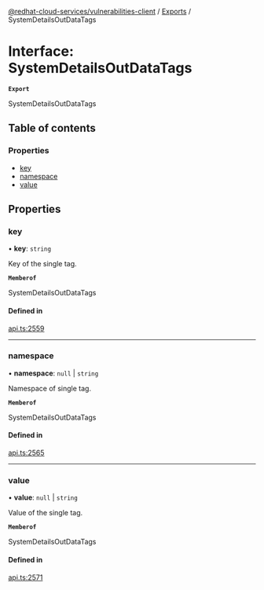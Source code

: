 [@redhat-cloud-services/vulnerabilities-client](../README.md) / [Exports](../modules.md) / SystemDetailsOutDataTags

# Interface: SystemDetailsOutDataTags

**`Export`**

SystemDetailsOutDataTags

## Table of contents

### Properties

- [key](SystemDetailsOutDataTags.md#key)
- [namespace](SystemDetailsOutDataTags.md#namespace)
- [value](SystemDetailsOutDataTags.md#value)

## Properties

### key

• **key**: `string`

Key of the single tag.

**`Memberof`**

SystemDetailsOutDataTags

#### Defined in

[api.ts:2559](https://github.com/RedHatInsights/javascript-clients/blob/main/packages/vulnerabilities/api.ts#L2559)

___

### namespace

• **namespace**: ``null`` \| `string`

Namespace of single tag.

**`Memberof`**

SystemDetailsOutDataTags

#### Defined in

[api.ts:2565](https://github.com/RedHatInsights/javascript-clients/blob/main/packages/vulnerabilities/api.ts#L2565)

___

### value

• **value**: ``null`` \| `string`

Value of the single tag.

**`Memberof`**

SystemDetailsOutDataTags

#### Defined in

[api.ts:2571](https://github.com/RedHatInsights/javascript-clients/blob/main/packages/vulnerabilities/api.ts#L2571)
